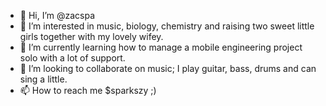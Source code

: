 - 👋 Hi, I’m @zacspa
- 👀 I’m interested in music, biology, chemistry and raising two sweet little girls together with my lovely wifey.
- 🌱 I’m currently learning how to manage a mobile engineering project solo with a lot of support.
- 💞️ I’m looking to collaborate on music; I play guitar, bass, drums and can sing a little.
- 📫 How to reach me $sparkszy ;)

